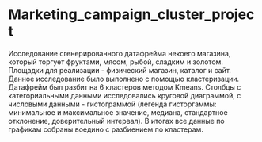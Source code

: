 # Marketing_campaign_cluster_project
Исследование сгенерированного датафрейма некоего магазина, который торгует фруктами, мясом, рыбой, сладким и золотом. Площадки для реализации - физический магазин, каталог и сайт.
Данное исследование было выполнено с помощью кластеризации. Датафрейм был разбит на 6 кластеров методом Kmeans. Столбцы с категориальными данными исследовались круговой диаграммой, с числовыми данными - гистограммой (легенда гисторгаммы: минимальное и максимальное значение, медиана, стандартное отклонение, доверительный интервал).
В итогах все данные по графикам собраны воедино с разбиением по кластерам. 
